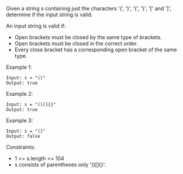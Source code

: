 Given a string s containing just the characters '(', ')', '{', '}', '[' and ']', determine if the input string is valid.

An input string is valid if:

- Open brackets must be closed by the same type of brackets.
- Open brackets must be closed in the correct order.
- Every close bracket has a corresponding open bracket of the same type.

Example 1:

    Input: s = "()"
    Output: true

Example 2:

    Input: s = "()[]{}"
    Output: true

Example 3:

    Input: s = "(]"
    Output: false

Constraints:

- 1 <= s.length <= 104
- s consists of parentheses only '()[]{}'.

